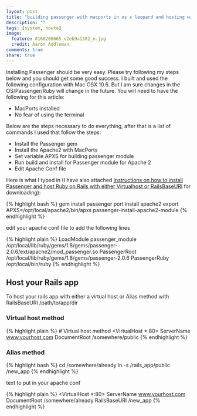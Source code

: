 ```yaml
---
layout: post
title: "building passenger with macports in os x leopard and hosting with apache and create an alias with railsbaseuri"
description: ""
tags: [system, howto]
image:
  feature: 8160206665_e2eb9a1382_o.jpg
  credit: Aaron Addleman
comments: true
share: true
---
```



Installing Passenger should be very easy. Please try following my steps below and you should get some good success. I built and used the following configuration with Mac OSX 10.6. But I am sure changes in the OS/Passenger/Ruby will change in the future. You will need to have the following for this article:

* MacPorts installed
* No fear of using the terminal

Below are the steps necessary to do everything, after that is a list of commands I used that follow the steps:

* Install the Passenger gem
* Install the Apache2 with MacPorts
* Set variable APXS for building passenger module
* Run build and install for Passenger module for Apache 2
* Edit Apache Conf file

Here is what I typed in (I have also attached <a href="/assets/files/passenger_apache_railsbaseuri.txt">Instructions on how to install Passenger and host Ruby on Rails with either Virtualhost or RailsBaseURI</a> for downloading):</span>

{% highlight bash %}
    gem install passenger
    port install apache2
    export APXS=/opt/local/apache2/bin/apxs
    passenger-install-apache2-module
{% endhighlight %}

edit your apache conf file to add the following lines

{% highlight plain %}
    LoadModule passenger_module /opt/local/lib/ruby/gems/1.8/gems/passenger-2.0.6/ext/apache2/mod_passenger.so
    PassengerRoot /opt/local/lib/ruby/gems/1.8/gems/passenger-2.0.6
    PassengerRuby /opt/local/bin/ruby
{% endhighlight %}

## Host your Rails app

To host your rails app with either a virtual host or Alias method with RailsBaseURI /path/to/app/dir

### Virtual host method

{% highlight plain %}
    # Virtual host method
    <VirtualHost *:80>
      ServerName www.yourhost.com
      DocumentRoot /somewhere/public
    </VirtualHost>
{% endhighlight %}

### Alias method

{% highlight bash %}
    cd /somewhere/already
    ln -s /rails_app/public /new_app
{% endhighlight %}

text to put in your apache conf

{% highlight plain %}
    <VirtualHost *:80>
      ServerName www.yourhost.com
      DocumentRoot /somewhere/already
      RailsBaseURI /new_app
    </VirtualHost>
{% endhighlight %}
